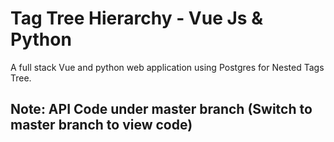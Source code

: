 # Tag Tree Hierarchy - Vue Js & Python

A full stack Vue and python web application using Postgres for Nested Tags Tree.

## Note: API Code under master branch (Switch to master branch to view code) 

